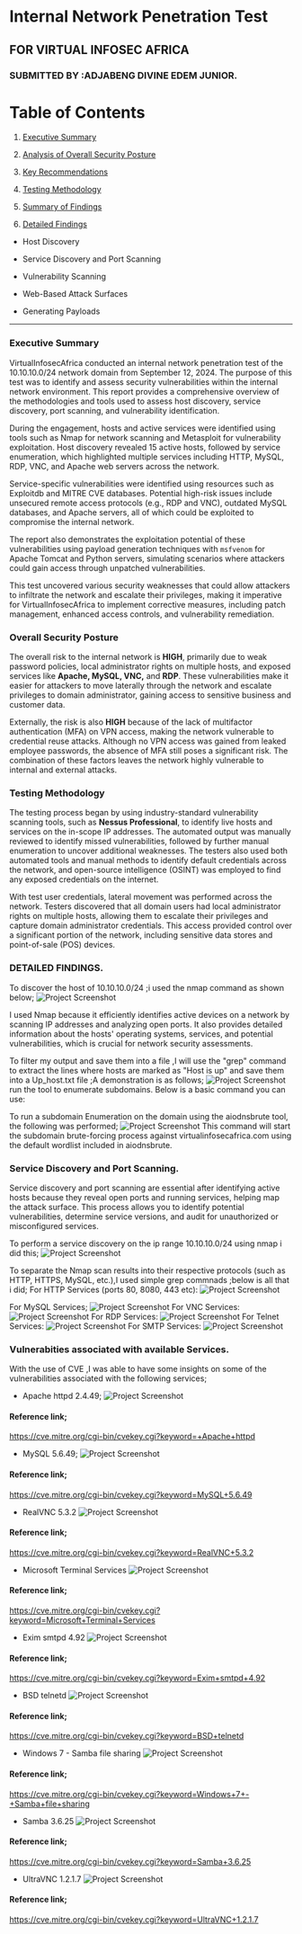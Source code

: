 # Internal Network Penetration Test

## FOR VIRTUAL INFOSEC AFRICA

### SUBMITTED BY :ADJABENG DIVINE EDEM JUNIOR.

#

# Table of Contents

1. [Executive Summary]()
  
2. [Analysis of Overall Security Posture]()
  
3. [Key Recommendations]()
  
4. [Testing Methodology]()
  
5. [Summary of Findings]()
  
6. [Detailed Findings]()
  
  * Host Discovery
    
  * Service Discovery and Port Scanning
    
  * Vulnerability Scanning
    
  * Web-Based Attack Surfaces
    
  * Generating Payloads
    

---

### Executive Summary

VirtualInfosecAfrica conducted an internal network penetration test of the 10.10.10.0/24 network domain from September 12, 2024. The purpose of this test was to identify and assess security vulnerabilities within the internal network environment. This report provides a comprehensive overview of the methodologies and tools used to assess host discovery, service discovery, port scanning, and vulnerability identification.

During the engagement, hosts and active services were identified using tools such as Nmap for network scanning and Metasploit for vulnerability exploitation. Host discovery revealed 15 active hosts, followed by service enumeration, which highlighted multiple services including HTTP, MySQL, RDP, VNC, and Apache web servers across the network.

Service-specific vulnerabilities were identified using resources such as Exploitdb and MITRE CVE databases. Potential high-risk issues include unsecured remote access protocols (e.g., RDP and VNC), outdated MySQL databases, and Apache servers, all of which could be exploited to compromise the internal network.

The report also demonstrates the exploitation potential of these vulnerabilities using payload generation techniques with `msfvenom` for Apache Tomcat and Python servers, simulating scenarios where attackers could gain access through unpatched vulnerabilities.

This test uncovered various security weaknesses that could allow attackers to infiltrate the network and escalate their privileges, making it imperative for VirtualInfosecAfrica to implement corrective measures, including patch management, enhanced access controls, and vulnerability remediation.

### Overall Security Posture

The overall risk to the internal network is **HIGH**, primarily due to weak password policies, local administrator rights on multiple hosts, and exposed services like **Apache, MySQL, VNC,** and **RDP**. These vulnerabilities make it easier for attackers to move laterally through the network and escalate privileges to domain administrator, gaining access to sensitive business and customer data.

Externally, the risk is also **HIGH** because of the lack of multifactor authentication (MFA) on VPN access, making the network vulnerable to credential reuse attacks. Although no VPN access was gained from leaked employee passwords, the absence of MFA still poses a significant risk. The combination of these factors leaves the network highly vulnerable to internal and external attacks.

### Testing Methodology

The testing process began by using industry-standard vulnerability scanning tools, such as **Nessus Professional**, to identify live hosts and services on the in-scope IP addresses. The automated output was manually reviewed to identify missed vulnerabilities, followed by further manual enumeration to uncover additional weaknesses. The testers also used both automated tools and manual methods to identify default credentials across the network, and open-source intelligence (OSINT) was employed to find any exposed credentials on the internet.

With test user credentials, lateral movement was performed across the network. Testers discovered that all domain users had local administrator rights on multiple hosts, allowing them to escalate their privileges and capture domain administrator credentials. This access provided control over a significant portion of the network, including sensitive data stores and point-of-sale (POS) devices.

### DETAILED FINDINGS.
To discover the host of 10.10.10.0/24 ;i used the nmap command as shown below;
![Project Screenshot](images/Screenshot1.png)

I used Nmap because it efficiently identifies active devices on a network by scanning IP addresses and analyzing open ports. It also provides detailed information about the hosts' operating systems, services, and potential vulnerabilities, which is crucial for network security assessments.

To filter my output and save them into a file ,I will use the "grep" command to extract the lines where hosts are marked as "Host is up" and save them into a Up_host.txt file ;A demonstration is as follows;
![Project Screenshot](images/Screenshot2.png)run the tool to enumerate subdomains. Below is a basic command you can use:

To run a subdomain Enumeration on the domain using the aiodnsbrute tool, the following was performed;
![Project Screenshot](images/screenshot3.png)
This command will start the subdomain brute-forcing process against virtualinfosecafrica.com using the default wordlist included in aiodnsbrute.

### Service Discovery and Port Scanning.
Service discovery and port scanning are essential after identifying active hosts because they reveal open ports and running services, helping map the attack surface. This process allows you to identify potential vulnerabilities, determine service versions, and audit for unauthorized or misconfigured services.

To perform a service discovery on the ip range 10.10.10.0/24 using  nmap i did this;
![Project Screenshot](images/Screenshot4.png)

To separate the Nmap scan results into their respective protocols (such as HTTP, HTTPS, MySQL, etc.),I used simple grep commnads ;below is all that i did;
For HTTP Services (ports 80, 8080, 443 etc):
![Project Screenshot](images/Screenshot5.png)

For MySQL Services;
![Project Screenshot](images/Screenshot6.png)
For VNC Services:
![Project Screenshot](images/Screenshot7.png)
For RDP Services:
![Project Screenshot](images/Screenshot8.png)
For Telnet Services:
![Project Screenshot](images/Screenshot9.png)
For SMTP Services:
![Project Screenshot](images/Screenshot10.png)


### Vulnerabities associated with available Services.
With the use of CVE ,I was able to have some insights on some of the vulnerabilities associated with the following services;
* Apache httpd 2.4.49;
![Project Screenshot](images/Screenshot11.png)
#### Reference link;
https://cve.mitre.org/cgi-bin/cvekey.cgi?keyword=+Apache+httpd

* MySQL 5.6.49;
![Project Screenshot](images/Screenshot12.png)
#### Reference link;
https://cve.mitre.org/cgi-bin/cvekey.cgi?keyword=MySQL+5.6.49

* RealVNC 5.3.2
![Project Screenshot](images/Screenshot13.png)
#### Reference link;
https://cve.mitre.org/cgi-bin/cvekey.cgi?keyword=RealVNC+5.3.2

* Microsoft Terminal Services
![Project Screenshot](images/Screenshot14.png)
#### Reference link;
https://cve.mitre.org/cgi-bin/cvekey.cgi?keyword=Microsoft+Terminal+Services

* Exim smtpd 4.92
![Project Screenshot](images/Screenshot15.png)
#### Reference link;
https://cve.mitre.org/cgi-bin/cvekey.cgi?keyword=Exim+smtpd+4.92

* BSD telnetd
![Project Screenshot](images/Screenshot15.png)
#### Reference link;
https://cve.mitre.org/cgi-bin/cvekey.cgi?keyword=BSD+telnetd

* Windows 7 - Samba file sharing
![Project Screenshot](images/Screenshot16.png)
#### Reference link;
https://cve.mitre.org/cgi-bin/cvekey.cgi?keyword=Windows+7+-+Samba+file+sharing

* Samba 3.6.25
![Project Screenshot](images/Screenshot17.png)
#### Reference link;
https://cve.mitre.org/cgi-bin/cvekey.cgi?keyword=Samba+3.6.25

* UltraVNC 1.2.1.7
![Project Screenshot](images/Screenshot18.png)
#### Reference link;
https://cve.mitre.org/cgi-bin/cvekey.cgi?keyword=UltraVNC+1.2.1.7



